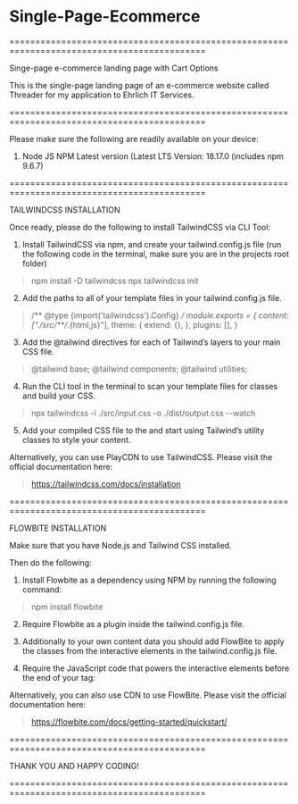 # Single-Page-Ecommerce

============================================================================================

Singe-page e-commerce landing page with Cart Options 

This is the single-page landing page of an e-commerce website called Threader for my application to Ehrlich IT Services.

============================================================================================

Please make sure the following are readily available on your device:

1. Node JS NPM Latest version (Latest LTS Version: 18.17.0 (includes npm 9.6.7)

============================================================================================

TAILWINDCSS INSTALLATION

Once ready, please do the following to install TailwindCSS via CLI Tool:

1. Install TailwindCSS via npm, and create your tailwind.config.js file (run the following code in the terminal, make sure you are in the projects root folder)

>npm install -D tailwindcss
>npx tailwindcss init

2. Add the paths to all of your template files in your tailwind.config.js file.
       
>/** @type {import('tailwindcss').Config} */
   module.exports = {
   content: ["./src/**/*.{html,js}"],
      theme: {
        extend: {},
      },
      plugins: [],
   }

3. Add the @tailwind directives for each of Tailwind’s layers to your main CSS file.

>@tailwind base;
@tailwind components;
@tailwind utilities;

4. Run the CLI tool in the terminal to scan your template files for classes and build your CSS.

>npx tailwindcss -i ./src/input.css -o ./dist/output.css --watch

5. Add your compiled CSS file to the <head> and start using Tailwind’s utility classes to style your content.

Alternatively, you can use PlayCDN to use TailwindCSS. Please visit the official documentation here:

>https://tailwindcss.com/docs/installation


============================================================================================

FLOWBITE INSTALLATION

Make sure that you have Node.js and Tailwind CSS installed.

Then do the following:

1. Install Flowbite as a dependency using NPM by running the following command:

>npm install flowbite

2. Require Flowbite as a plugin inside the tailwind.config.js file.
   
3. Additionally to your own content data you should add FlowBite to apply the classes from the interactive elements in the tailwind.config.js file.

4. Require the JavaScript code that powers the interactive elements before the end of your <body> tag:
   
><script src="../path/to/flowbite/dist/flowbite.min.js"></script>

Alternatively, you can also use CDN to use FlowBite. Please visit the official documentation here:

>https://flowbite.com/docs/getting-started/quickstart/

============================================================================================

THANK YOU AND HAPPY CODING!

============================================================================================



